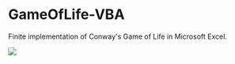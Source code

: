 # GameOfLife-VBA
Finite implementation of Conway's Game of Life in Microsoft Excel.

![](https://github.com/liang108/vba-gameoflife/blob/main/gameOfLife2.gif)
